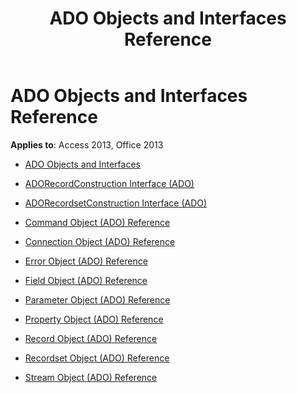 ﻿---
title: ADO Objects and Interfaces Reference
TOCTitle: ADO Objects and Interfaces
ms:assetid: 30b8ae58-90b3-4050-83ce-bc53a4303ab0
ms:mtpsurl: https://msdn.microsoft.com/library/JJ249084(v=office.15)
ms:contentKeyID: 48544032
ms.date: 09/18/2015
mtps_version: v=office.15
---

# ADO Objects and Interfaces Reference


**Applies to**: Access 2013, Office 2013

  - [ADO Objects and Interfaces](ado-objects-and-interfaces.md)

  - [ADORecordConstruction Interface (ADO)](adorecordconstruction-interface-ado.md)

  - [ADORecordsetConstruction Interface (ADO)](adorecordsetconstruction-interface-ado.md)

  - [Command Object (ADO) Reference](command-object-ado-reference.md)

  - [Connection Object (ADO) Reference](connection-object-ado-reference.md)

  - [Error Object (ADO) Reference](error-object-ado-reference.md)

  - [Field Object (ADO) Reference](field-object-ado-reference.md)

  - [Parameter Object (ADO) Reference](parameter-object-ado-reference.md)

  - [Property Object (ADO) Reference](property-object-ado-reference.md)

  - [Record Object (ADO) Reference](record-object-ado-reference.md)

  - [Recordset Object (ADO) Reference](recordset-object-ado-reference.md)

  - [Stream Object (ADO) Reference](stream-object-ado-reference.md)

